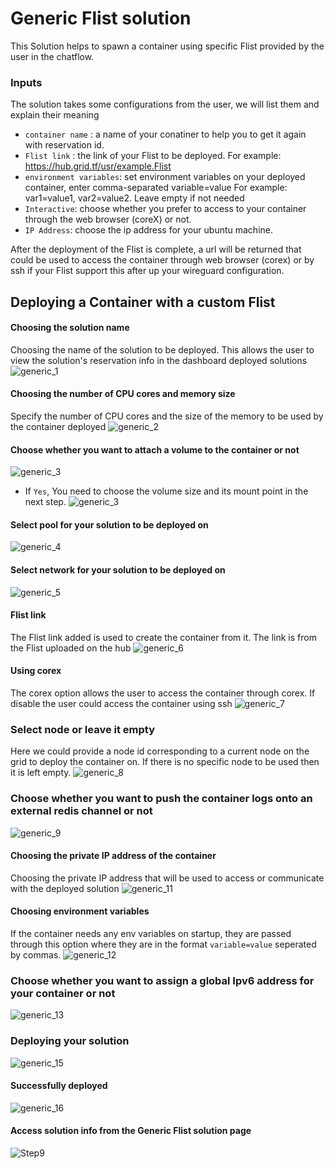 # Generic Flist solution

This Solution helps to spawn a container using specific Flist provided by the user in the chatflow.

### Inputs

The solution takes some configurations from the user, we will list them and explain their meaning

- `container name` : a name of your conatiner to help you to get it again with reservation id.
- `Flist link` : the link of your Flist to be deployed. For example: https://hub.grid.tf/usr/example.Flist
- `environment variables`: set environment variables on your deployed container, enter comma-separated variable=value For example: var1=value1, var2=value2. Leave empty if not needed
- `Interactive`: choose whether you prefer to access to your container through the web browser (coreX) or not.
- `IP Address`: choose the ip address for your ubuntu machine.



After the deployment of the Flist is complete, a url will be returned that could be used to access the container through web browser (corex) or by ssh if your Flist support this after up your wireguard configuration.

## Deploying a Container with a custom Flist

#### Choosing the solution name
Choosing the name of the solution to be deployed. This allows the user to view the solution's reservation info in the dashboard deployed solutions
![generic_1](./img/generic_1.png)

#### Choosing the number of CPU cores and memory size
Specify the number of CPU cores and the size of the memory to be used by the container deployed
![generic_2](./img/generic_2.png)

#### Choose whether you want to attach a volume to the container or not
![generic_3](./img/generic_3.png)
- If `Yes`, You need to choose the volume size and its mount point in the next step.
![generic_3](./img/generic_31.png)

#### Select pool for your solution to be deployed on
![generic_4](./img/generic_4.png)

#### Select network for your solution to be deployed on
![generic_5](./img/generic_5.png)

#### Flist link
The Flist link added is used to create the container from it. The link is from the Flist uploaded on the hub
![generic_6](./img/generic_6.png)

#### Using corex
The corex option allows the user to access the container through corex. If disable the user could access the container using ssh
![generic_7](./img/generic_7.png)

### Select node or leave it empty
Here we could provide a node id corresponding to a current node on the grid to deploy the container on. If there is no specific node to be used then it is left empty.
![generic_8](./img/generic_8.png)

### Choose whether you want to push the container logs onto an external redis channel or not
![generic_9](./img/generic_9.png)

#### Choosing the private IP address of the container
Choosing the private IP address that will be used to access or communicate with the deployed solution
![generic_11](./img/generic_11.png)

#### Choosing environment variables
If the container needs any env variables on startup, they are passed through this option where they are in the format `variable=value` seperated by commas.
![generic_12](./img/generic_12.png)

### Choose whether you want to assign a global Ipv6 address for your container or not
![generic_13](./img/generic_13.png)

### Deploying your solution
![generic_15](./img/generic_15.png)

#### Successfully deployed
![generic_16](./img/generic_16.png)

#### Access solution info from the Generic Flist solution page
![Step9](./img/generic_17.png)